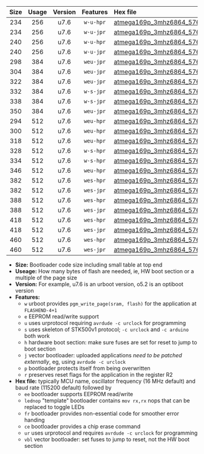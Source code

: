 |Size|Usage|Version|Features|Hex file|
|:-:|:-:|:-:|:-:|:--|
|234|256|u7.6|`w-u-hpr`|[atmega169p_3mhz6864_57600bps_ur.hex](https://raw.githubusercontent.com/stefanrueger/urboot/main//atmega169p_3mhz6864_57600bps_ur.hex)|
|234|256|u7.6|`w-u-jpr`|[atmega169p_3mhz6864_57600bps_ur_vbl.hex](https://raw.githubusercontent.com/stefanrueger/urboot/main//atmega169p_3mhz6864_57600bps_ur_vbl.hex)|
|240|256|u7.6|`w-u-hpr`|[atmega169p_3mhz6864_57600bps_lednop_ur.hex](https://raw.githubusercontent.com/stefanrueger/urboot/main//atmega169p_3mhz6864_57600bps_lednop_ur.hex)|
|240|256|u7.6|`w-u-jpr`|[atmega169p_3mhz6864_57600bps_lednop_ur_vbl.hex](https://raw.githubusercontent.com/stefanrueger/urboot/main//atmega169p_3mhz6864_57600bps_lednop_ur_vbl.hex)|
|298|384|u7.6|`weu-jpr`|[atmega169p_3mhz6864_57600bps_ee_ur_vbl.hex](https://raw.githubusercontent.com/stefanrueger/urboot/main//atmega169p_3mhz6864_57600bps_ee_ur_vbl.hex)|
|304|384|u7.6|`weu-jpr`|[atmega169p_3mhz6864_57600bps_ee_lednop_ur_vbl.hex](https://raw.githubusercontent.com/stefanrueger/urboot/main//atmega169p_3mhz6864_57600bps_ee_lednop_ur_vbl.hex)|
|322|384|u7.6|`weu-jpr`|[atmega169p_3mhz6864_57600bps_ee_lednop_fr_ur_vbl.hex](https://raw.githubusercontent.com/stefanrueger/urboot/main//atmega169p_3mhz6864_57600bps_ee_lednop_fr_ur_vbl.hex)|
|332|384|u7.6|`w-s-jpr`|[atmega169p_3mhz6864_57600bps_vbl.hex](https://raw.githubusercontent.com/stefanrueger/urboot/main//atmega169p_3mhz6864_57600bps_vbl.hex)|
|338|384|u7.6|`w-s-jpr`|[atmega169p_3mhz6864_57600bps_lednop_vbl.hex](https://raw.githubusercontent.com/stefanrueger/urboot/main//atmega169p_3mhz6864_57600bps_lednop_vbl.hex)|
|350|384|u7.6|`weu-jpr`|[atmega169p_3mhz6864_57600bps_ee_lednop_fr_ce_ur_vbl.hex](https://raw.githubusercontent.com/stefanrueger/urboot/main//atmega169p_3mhz6864_57600bps_ee_lednop_fr_ce_ur_vbl.hex)|
|294|512|u7.6|`weu-hpr`|[atmega169p_3mhz6864_57600bps_ee_ur.hex](https://raw.githubusercontent.com/stefanrueger/urboot/main//atmega169p_3mhz6864_57600bps_ee_ur.hex)|
|300|512|u7.6|`weu-hpr`|[atmega169p_3mhz6864_57600bps_ee_lednop_ur.hex](https://raw.githubusercontent.com/stefanrueger/urboot/main//atmega169p_3mhz6864_57600bps_ee_lednop_ur.hex)|
|318|512|u7.6|`weu-hpr`|[atmega169p_3mhz6864_57600bps_ee_lednop_fr_ur.hex](https://raw.githubusercontent.com/stefanrueger/urboot/main//atmega169p_3mhz6864_57600bps_ee_lednop_fr_ur.hex)|
|328|512|u7.6|`w-s-hpr`|[atmega169p_3mhz6864_57600bps.hex](https://raw.githubusercontent.com/stefanrueger/urboot/main//atmega169p_3mhz6864_57600bps.hex)|
|334|512|u7.6|`w-s-hpr`|[atmega169p_3mhz6864_57600bps_lednop.hex](https://raw.githubusercontent.com/stefanrueger/urboot/main//atmega169p_3mhz6864_57600bps_lednop.hex)|
|346|512|u7.6|`weu-hpr`|[atmega169p_3mhz6864_57600bps_ee_lednop_fr_ce_ur.hex](https://raw.githubusercontent.com/stefanrueger/urboot/main//atmega169p_3mhz6864_57600bps_ee_lednop_fr_ce_ur.hex)|
|382|512|u7.6|`wes-hpr`|[atmega169p_3mhz6864_57600bps_ee.hex](https://raw.githubusercontent.com/stefanrueger/urboot/main//atmega169p_3mhz6864_57600bps_ee.hex)|
|382|512|u7.6|`wes-jpr`|[atmega169p_3mhz6864_57600bps_ee_vbl.hex](https://raw.githubusercontent.com/stefanrueger/urboot/main//atmega169p_3mhz6864_57600bps_ee_vbl.hex)|
|388|512|u7.6|`wes-hpr`|[atmega169p_3mhz6864_57600bps_ee_lednop.hex](https://raw.githubusercontent.com/stefanrueger/urboot/main//atmega169p_3mhz6864_57600bps_ee_lednop.hex)|
|388|512|u7.6|`wes-jpr`|[atmega169p_3mhz6864_57600bps_ee_lednop_vbl.hex](https://raw.githubusercontent.com/stefanrueger/urboot/main//atmega169p_3mhz6864_57600bps_ee_lednop_vbl.hex)|
|418|512|u7.6|`wes-hpr`|[atmega169p_3mhz6864_57600bps_ee_lednop_fr.hex](https://raw.githubusercontent.com/stefanrueger/urboot/main//atmega169p_3mhz6864_57600bps_ee_lednop_fr.hex)|
|418|512|u7.6|`wes-jpr`|[atmega169p_3mhz6864_57600bps_ee_lednop_fr_vbl.hex](https://raw.githubusercontent.com/stefanrueger/urboot/main//atmega169p_3mhz6864_57600bps_ee_lednop_fr_vbl.hex)|
|460|512|u7.6|`wes-hpr`|[atmega169p_3mhz6864_57600bps_ee_lednop_fr_ce.hex](https://raw.githubusercontent.com/stefanrueger/urboot/main//atmega169p_3mhz6864_57600bps_ee_lednop_fr_ce.hex)|
|460|512|u7.6|`wes-jpr`|[atmega169p_3mhz6864_57600bps_ee_lednop_fr_ce_vbl.hex](https://raw.githubusercontent.com/stefanrueger/urboot/main//atmega169p_3mhz6864_57600bps_ee_lednop_fr_ce_vbl.hex)|

- **Size:** Bootloader code size including small table at top end
- **Useage:** How many bytes of flash are needed, ie, HW boot section or a multiple of the page size
- **Version:** For example, u7.6 is an urboot version, o5.2 is an optiboot version
- **Features:**
  + `w` urboot provides `pgm_write_page(sram, flash)` for the application at `FLASHEND-4+1`
  + `e` EEPROM read/write support
  + `u` uses urprotocol requiring `avrdude -c urclock` for programming
  + `s` uses skeleton of STK500v1 protocol; `-c urclock` and `-c arduino` both work
  + `h` hardware boot section: make sure fuses are set for reset to jump to boot section
  + `j` vector bootloader: uploaded applications *need to be patched externally*, eg, using `avrdude -c urclock`
  + `p` bootloader protects itself from being overwritten
  + `r` preserves reset flags for the application in the register R2
- **Hex file:** typically MCU name, oscillator frequency (16 MHz default) and baud rate (115200 default) followed by
  + `ee` bootloader supports EEPROM read/write
  + `lednop` "template" bootloader contains `mov rx,rx` nops that can be replaced to toggle LEDs
  + `fr` bootloader provides non-essential code for smoother error handing
  + `ce` bootloader provides a chip erase command
  + `ur` uses urprotocol and requires `avrdude -c urclock` for programming
  + `vbl` vector bootloader: set fuses to jump to reset, not the HW boot section
